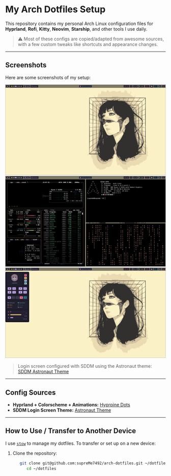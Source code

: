 # My Arch Dotfiles Setup

This repository contains my personal Arch Linux configuration files for **Hyprland**, **Rofi**, **Kitty**, **Neovim**, **Starship**, and other tools I use daily.

> ⚠️ Most of these configs are copied/adapted from awesome sources, with a few custom tweaks like shortcuts and appearance changes.

---

## Screenshots

Here are some screenshots of my setup:

![Hyprland Screenshot 1](pictures/Screenshot-2025-08-26_18:07:04.png)  
![Hyprland Screenshot 2](pictures/Screenshot-2025-08-26_18:07:46.png)  
![Hyprland Screenshot 3](pictures/Screenshot-2025-08-26_18:07:58.png)

> Login screen configured with SDDM using the Astronaut theme: [SDDM Astronaut Theme](https://github.com/Keyitdev/sddm-astronaut-theme)

---

## Config Sources

- **Hyprland + Colorscheme + Animations:** [Hyprpine Dots](https://github.com/alokftww/hyprpine-dots/tree/main)
- **SDDM Login Screen Theme:** [Astronaut Theme](https://github.com/Keyitdev/sddm-astronaut-theme)

---

## How to Use / Transfer to Another Device

I use [`stow`](https://www.gnu.org/software/stow/) to manage my dotfiles. To transfer or set up on a new device:

1. Clone the repository:
   ```bash
      git clone git@github.com:supreMe7492/arch-dotfiles.git ~/dotfiles
         cd ~/dotfiles

   ```

